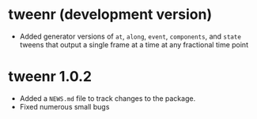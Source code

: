 # tweenr (development version)

* Added generator versions of `at`, `along`, `event`, `components`, and `state` 
  tweens that output a single frame at a time at any fractional time point
  
# tweenr 1.0.2

* Added a `NEWS.md` file to track changes to the package.
* Fixed numerous small bugs
